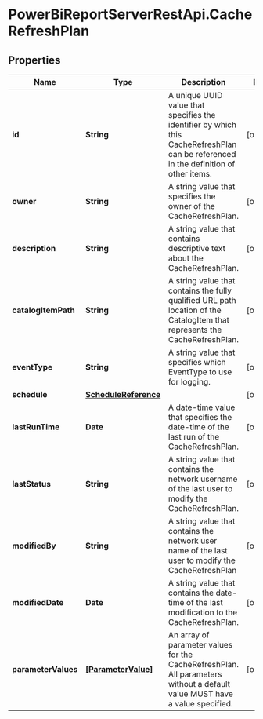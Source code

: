 # PowerBiReportServerRestApi.CacheRefreshPlan

## Properties
Name | Type | Description | Notes
------------ | ------------- | ------------- | -------------
**id** | **String** | A unique UUID value that specifies the identifier by which this CacheRefreshPlan can be referenced in the definition of other items. | [optional] 
**owner** | **String** | A string value that specifies the owner of the CacheRefreshPlan. | [optional] 
**description** | **String** | A string value that contains descriptive text about the CacheRefreshPlan. | [optional] 
**catalogItemPath** | **String** | A string value that contains the fully qualified URL path location of the CatalogItem that represents the CacheRefreshPlan. | [optional] 
**eventType** | **String** | A string value that specifies which EventType to use for logging. | [optional] 
**schedule** | [**ScheduleReference**](ScheduleReference.md) |  | [optional] 
**lastRunTime** | **Date** | A date-time value that specifies the date-time of the last run of the CacheRefreshPlan. | [optional] 
**lastStatus** | **String** | A string value that contains the network username of the last user to modify the CacheRefreshPlan. | [optional] 
**modifiedBy** | **String** | A string value that contains the network user name of the last user to modify the CacheRefreshPlan | [optional] 
**modifiedDate** | **Date** | A string value that contains the date-time of the last modification to the CacheRefreshPlan. | [optional] 
**parameterValues** | [**[ParameterValue]**](ParameterValue.md) | An array of parameter values for the CacheRefreshPlan. All parameters without a default value MUST have a value specified. | [optional] 


